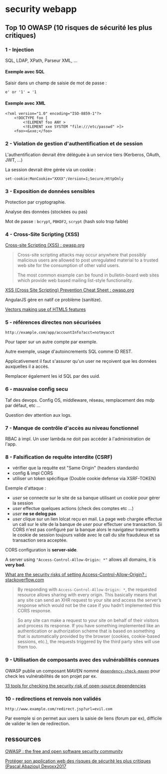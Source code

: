 # security webapp

## Top 10 OWASP (10 risques de sécurité les plus critiques)

### 1 - Injection

SQL, LDAP, XPath, Parseur XML, ...

#### Exemple avec SQL

Saisir dans un champ de saisie de mot de passe :

```
e' or '1' = '1
```

#### Exemple avec XML

```
<?xml version="1.0" encoding="ISO-8859-1"?>
    <!DOCTYPE foo [
        <!ELEMENT foo ANY >
        <!ELEMENT xxe SYSTEM "file:///etc/passwd" >]>
    <foo><&xxe;</foo>
```

### 2 - Violation de gestion d'authentification et de session

L'authentification devrait être déléguée à un service tiers (Kerberos, OAuth, JWT, ...)

La session devrait être gérée via un cookie :

```
set-cookie:MonCookie="XXXX";Version=1;Secure;HttpOnly
```

### 3 - Exposition de données sensibles

Protection par cryptographie.

Analyse des données (stockées ou pas)

Mot de passe : `bcrypt`, `PBKDF2`, `scrypt` (hash solo trop faible)

### 4 - Cross-Site Scripting (XSS)

[Cross-site Scripting (XSS) : owasp.org](https://www.owasp.org/index.php/Cross-site_Scripting_(XSS))

> Cross-site scripting attacks may occur anywhere that possibly malicious users are allowed to post unregulated material to a trusted web site for the consumption of other valid users.
> 
> The most common example can be found in bulletin-board web sites which provide web based mailing list-style functionality. 

[XSS (Cross Site Scripting) Prevention Cheat Sheet : owasp.org](https://www.owasp.org/index.php/XSS_%28Cross_Site_Scripting%29_Prevention_Cheat_Sheet)

AngularJS gère en natif ce problème (sanitize).

[Vectors making use of HTML5 features](https://html5sec.org/)

### 5 - références directes non sécurisées

```
http://example.com/app/accountInfo?acct=notmyacct
```

Pour taper sur un autre compte par exemple.

Autre exemple, usage d'autoincrements SQL comme ID REST.

Applicativement il faut s'assurer qu'un user ne reçoivent que les données auxquelles il a accès.

Remplacer également les id SQL par des uuid.

### 6 - mauvaise config secu

Taf des devops. Config OS, middleware, réseau, remplacement des mdp par défaut, etc ...

Question dev attention aux logs.

### 7 - Manque de contrôle d'accès au niveau fonctionnel

RBAC à impl. Un user lambda ne doit pas accéder à l'administration de l'app.

### 8 - Falsification de requête interdite (CSRF)

- vérifier que la requête est "Same Origin" (headers standards)
- config & impl CORS
- utiliser un token spécifique (Double cookie defense via XSRF-TOKEN)

Exemple d'attaque :

- *user* se connecte sur le site de sa banque utilisant un cookie pour gérer la session
- *user* effectue quelques actions (check des comptes etc ...)
- *user* **ne se delog pas**
- *user* clique sur un lien lolcat reçu en mail. La page web chargée effectue un call sur le site
de la banque de *user* pour effectuer une transaction. Si CORS n'est pas configuré par la banque
alors le navigateur transmettra le cookie de session toujours valide avec le call du site frauduleux
 et sa transaction sera acceptée.

CORS configuration is **server-side**.

A server using `"Access-Control-Allow-Origin: *"` allows all domains, it is **very bad**.

[What are the security risks of setting Access-Control-Allow-Origin? : stackoverflow.com](http://stackoverflow.com/questions/12001269/what-are-the-security-risks-of-setting-access-control-allow-origin)

> By responding with `Access-Control-Allow-Origin: *`, the requested resource allows sharing with every origin. This basically means that any site can send an XHR request to your site and access the server’s response which would not be the case if you hadn’t implemented this CORS response.

> So any site can make a request to your site on behalf of their visitors and process its response. If you have something implemented like an authentication or authorization scheme that is based on something that is automatically provided by the browser (cookies, cookie-based sessions, etc.), the requests triggered by the third party sites will use them too.

### 9 - Utilisation de composants avec des vulnérabilités connues

OWASP publie un composant MAVEN nommé [`dependency-check-maven`](https://www.owasp.org/index.php/OWASP_Dependency_Check) pour check les vulnérabilités de son projet par ex.

[13 tools for checking the security risk of open-source dependencies](https://techbeacon.com/13-tools-checking-security-risk-open-source-dependencies-0)

### 10 - redirections et renvois non validés

```
http://www.example.com/redirect.jsp?url=evil.com
```

Par exemple si on permet aux users la saisie de liens (forum par ex), difficile de valider le lien de redirection.


## ressources

[OWASP : the free and open software security community](https://www.owasp.org/index.php/Main_Page)

[Protéger son application web des risques de sécurité les plus critiques (Pascal Abaziou) Devoxx2017](https://www.youtube.com/watch?v=qjR-BW5EG0c)
